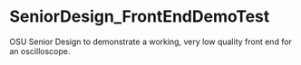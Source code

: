 # SeniorDesign_FrontEndDemoTest
OSU Senior Design to demonstrate a working, very low quality front end for an oscilloscope.
